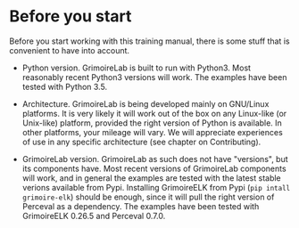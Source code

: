 # Before you start

Before you start working with this training manual, there is some stuff that is convenient to have into account.

* Python version. GrimoireLab is built to run with Python3. Most reasonably recent Python3 versions will work. The examples have been tested with Python 3.5.

* Architecture. GrimoireLab is being developed mainly on GNU/Linux platforms. It is very likely it will work out of the box on any Linux-like (or Unix-like) platform, provided the right version of Python is available. In other platforms, your mileage will vary. We will appreciate experiences of use in any specific architecture (see chapter on Contributing).

* GrimoireLab version. GrimoireLab as such does not have "versions", but its components have. Most recent versions of GrimoireLab components will work, and in general the examples are tested with the latest stable verions available from Pypi. Installing GrimoireELK from Pypi (`pip intall grimoire-elk`) should be enough, since it will pull the right version of Perceval as a dependency. The examples have been tested with GrimoireELK 0.26.5 and Perceval 0.7.0.
